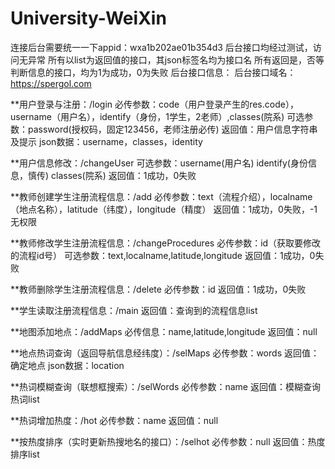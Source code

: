 # University-WeiXin
连接后台需要统一一下appid：wxa1b202ae01b354d3
后台接口均经过测试，访问无异常
所有以list为返回值的接口，其json标签名均为接口名
所有返回是，否等判断信息的接口，均为1为成功，0为失败
后台接口信息：
后台接口域名：https://spergol.com


**用户登录与注册：/login
必传参数：code（用户登录产生的res.code），username（用户名），identify（身份，1学生，2老师）,classes(院系)
可选参数：password(授权码，固定123456，老师注册必传)
返回值：用户信息字符串及提示
json数据：username，classes，identity


**用户信息修改：/changeUser
可选参数：username(用户名) identify(身份信息，慎传) classes(院系)
返回值：1成功，0失败


**教师创建学生注册流程信息：/add
必传参数：text（流程介绍），localname（地点名称），latitude（纬度），longitude（精度）
返回值：1成功，0失败，-1无权限

**教师修改学生注册流程信息：/changeProcedures
必传参数：id（获取要修改的流程id号）
可选参数：text,localname,latitude,longitude
返回值：1成功，0失败


**教师删除学生注册流程信息：/delete
必传参数：id
返回值：1成功，0失败


**学生读取注册流程信息：/main
返回值：查询到的流程信息list


**地图添加地点：/addMaps
必传信息：name,latitude,longitude
返回值：null


**地点热词查询（返回导航信息经纬度）：/selMaps
必传参数：words
返回值：确定地点
json数据：location


**热词模糊查询（联想框搜索）：/selWords
必传参数：name
返回值：模糊查询热词list


**热词增加热度：/hot
必传参数：name
返回值：null

**按热度排序（实时更新热搜地名的接口）：/selhot
必传参数：null
返回值：热度排序list
